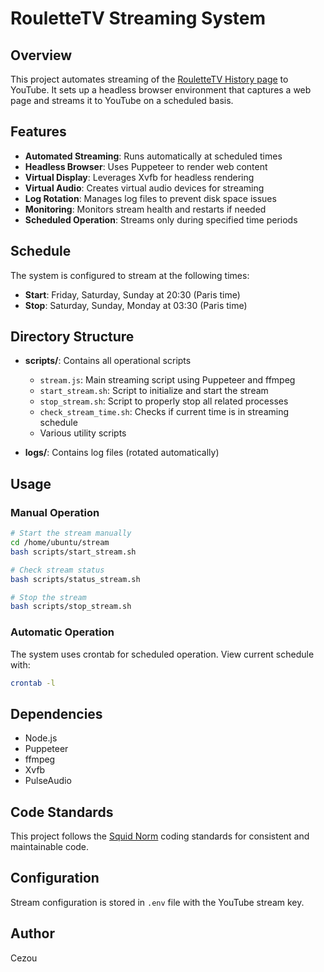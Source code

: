 # RouletteTV Streaming System

## Overview

This project automates streaming of the [RouletteTV History page](https://roulette-tv.vercel.app/history) to YouTube. It sets up a headless browser environment that captures a web page and streams it to YouTube on a scheduled basis.

## Features

- **Automated Streaming**: Runs automatically at scheduled times
- **Headless Browser**: Uses Puppeteer to render web content
- **Virtual Display**: Leverages Xvfb for headless rendering
- **Virtual Audio**: Creates virtual audio devices for streaming
- **Log Rotation**: Manages log files to prevent disk space issues
- **Monitoring**: Monitors stream health and restarts if needed
- **Scheduled Operation**: Streams only during specified time periods

## Schedule

The system is configured to stream at the following times:
- **Start**: Friday, Saturday, Sunday at 20:30 (Paris time)
- **Stop**: Saturday, Sunday, Monday at 03:30 (Paris time)

## Directory Structure

- **scripts/**: Contains all operational scripts
  - `stream.js`: Main streaming script using Puppeteer and ffmpeg
  - `start_stream.sh`: Script to initialize and start the stream
  - `stop_stream.sh`: Script to properly stop all related processes
  - `check_stream_time.sh`: Checks if current time is in streaming schedule
  - Various utility scripts

- **logs/**: Contains log files (rotated automatically)

## Usage

### Manual Operation

```bash
# Start the stream manually
cd /home/ubuntu/stream
bash scripts/start_stream.sh

# Check stream status
bash scripts/status_stream.sh

# Stop the stream
bash scripts/stop_stream.sh
```

### Automatic Operation

The system uses crontab for scheduled operation. View current schedule with:

```bash
crontab -l
```

## Dependencies

- Node.js
- Puppeteer
- ffmpeg
- Xvfb
- PulseAudio

## Code Standards

This project follows the [Squid Norm](SquidNorm.en.md) coding standards for consistent and maintainable code.

## Configuration

Stream configuration is stored in `.env` file with the YouTube stream key.

## Author

Cezou
